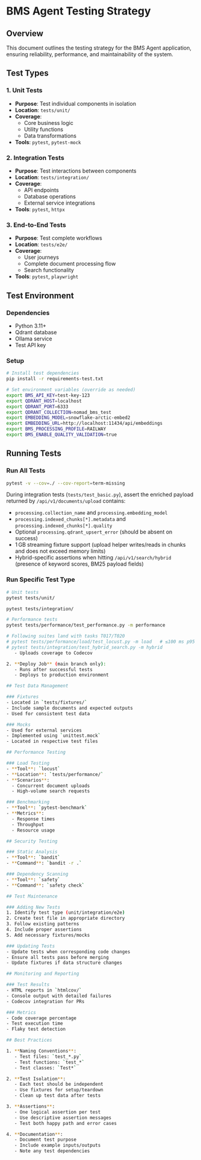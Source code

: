 # BMS Agent Testing Strategy

## Overview
This document outlines the testing strategy for the BMS Agent application, ensuring reliability, performance, and maintainability of the system.

## Test Types

### 1. Unit Tests
- **Purpose**: Test individual components in isolation
- **Location**: `tests/unit/`
- **Coverage**: 
  - Core business logic
  - Utility functions
  - Data transformations
- **Tools**: `pytest`, `pytest-mock`

### 2. Integration Tests
- **Purpose**: Test interactions between components
- **Location**: `tests/integration/`
- **Coverage**:
  - API endpoints
  - Database operations
  - External service integrations
- **Tools**: `pytest`, `httpx`

### 3. End-to-End Tests
- **Purpose**: Test complete workflows
- **Location**: `tests/e2e/`
- **Coverage**:
  - User journeys
  - Complete document processing flow
  - Search functionality
- **Tools**: `pytest`, `playwright`

## Test Environment

### Dependencies
- Python 3.11+
- Qdrant database
- Ollama service
- Test API key

### Setup
```bash
# Install test dependencies
pip install -r requirements-test.txt

# Set environment variables (override as needed)
export BMS_API_KEY=test-key-123
export QDRANT_HOST=localhost
export QDRANT_PORT=6333
export QDRANT_COLLECTION=nomad_bms_test
export EMBEDDING_MODEL=snowflake-arctic-embed2
export EMBEDDING_URL=http://localhost:11434/api/embeddings
export BMS_PROCESSING_PROFILE=RAILWAY
export BMS_ENABLE_QUALITY_VALIDATION=true
```

## Running Tests

### Run All Tests
```bash
pytest -v --cov=./ --cov-report=term-missing
```

During integration tests (`tests/test_basic.py`), assert the enriched payload returned by `/api/v1/documents/upload` contains:

- `processing.collection_name` and `processing.embedding_model`
- `processing.indexed_chunks[*].metadata` and `processing.indexed_chunks[*].quality`
- Optional `processing.qdrant_upsert_error` (should be absent on success)
- 1 GB streaming fixture support (upload helper writes/reads in chunks and does not exceed memory limits)
- Hybrid-specific assertions when hitting `/api/v1/search/hybrid` (presence of keyword scores, BM25 payload fields)

### Run Specific Test Type
```bash
# Unit tests
pytest tests/unit/

pytest tests/integration/

# Performance tests
pytest tests/performance/test_performance.py -m performance

# Following suites land with tasks T017/T020
# pytest tests/performance/load/test_locust.py -m load   # ≤100 ms p95 @ 1,000 concurrent users
# pytest tests/integration/test_hybrid_search.py -m hybrid
   - Uploads coverage to Codecov

2. **Deploy Job** (main branch only):
   - Runs after successful tests
   - Deploys to production environment

## Test Data Management

### Fixtures
- Located in `tests/fixtures/`
- Include sample documents and expected outputs
- Used for consistent test data

### Mocks
- Used for external services
- Implemented using `unittest.mock`
- Located in respective test files

## Performance Testing

### Load Testing
- **Tool**: `locust`
- **Location**: `tests/performance/`
- **Scenarios**:
  - Concurrent document uploads
  - High-volume search requests

### Benchmarking
- **Tool**: `pytest-benchmark`
- **Metrics**:
  - Response times
  - Throughput
  - Resource usage

## Security Testing

### Static Analysis
- **Tool**: `bandit`
- **Command**: `bandit -r .`

### Dependency Scanning
- **Tool**: `safety`
- **Command**: `safety check`

## Test Maintenance

### Adding New Tests
1. Identify test type (unit/integration/e2e)
2. Create test file in appropriate directory
3. Follow existing patterns
4. Include proper assertions
5. Add necessary fixtures/mocks

### Updating Tests
- Update tests when corresponding code changes
- Ensure all tests pass before merging
- Update fixtures if data structure changes

## Monitoring and Reporting

### Test Results
- HTML reports in `htmlcov/`
- Console output with detailed failures
- Codecov integration for PRs

### Metrics
- Code coverage percentage
- Test execution time
- Flaky test detection

## Best Practices

1. **Naming Conventions**:
   - Test files: `test_*.py`
   - Test functions: `test_*`
   - Test classes: `Test*`

2. **Test Isolation**:
   - Each test should be independent
   - Use fixtures for setup/teardown
   - Clean up test data after tests

3. **Assertions**:
   - One logical assertion per test
   - Use descriptive assertion messages
   - Test both happy path and error cases

4. **Documentation**:
   - Document test purpose
   - Include example inputs/outputs
   - Note any test dependencies
